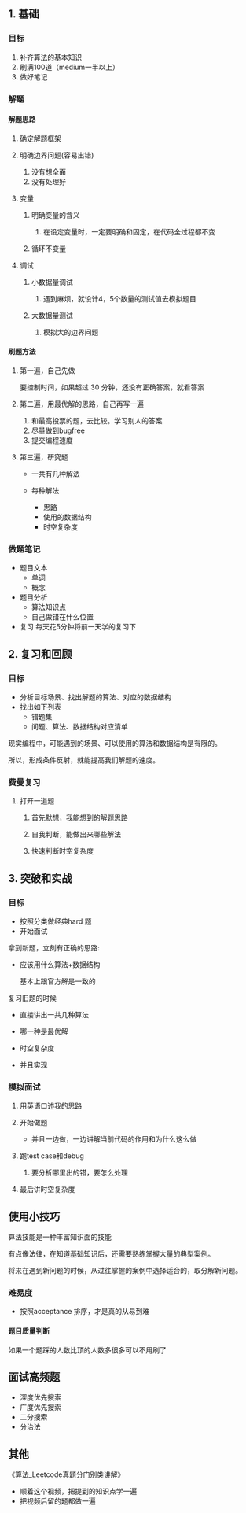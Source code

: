 ## 1. 基础

### 目标

1. 补齐算法的基本知识
2. 刷满100道（medium一半以上）
3. 做好笔记


### 解题

#### 解题思路

1. 确定解题框架
2. 明确边界问题(容易出错)
   1. 没有想全面
   2. 没有处理好

3. 变量
   1. 明确变量的含义
      1. 在设定变量时，一定要明确和固定，在代码全过程都不变

   2. 循环不变量

4. 调试
   1. 小数据量调试
      1. 遇到麻烦，就设计4，5个数量的测试值去模拟题目

   2. 大数据量测试
      1. 模拟大的边界问题


#### 刷题方法

1. 第一遍，自己先做

   要控制时间，如果超过 30 分钟，还没有正确答案，就看答案

2. 第二遍，用最优解的思路，自己再写一遍

   1. 和最高投票的题，去比较。学习别人的答案
   2. 尽量做到bugfree
   3. 提交编程速度

3. 第三遍，研究题

   - 一共有几种解法

   - 每种解法
     - 思路
     - 使用的数据结构
     - 时空复杂度 



### 做题笔记

- 题目文本
  - 单词
  - 概念
- 题目分析
  - 算法知识点
  - 自己做错在什么位置
- 复习
  每天花5分钟将前一天学的复习下



## 2. 复习和回顾

### 目标

- 分析目标场景、找出解题的算法、对应的数据结构
- 找出如下列表
  - 错题集
  - 问题、算法、数据结构对应清单




现实编程中，可能遇到的场景、可以使用的算法和数据结构是有限的。

所以，形成条件反射，就能提高我们解题的速度。



### 费曼复习

1. 打开一道题

   1. 首先默想，我能想到的解题思路

   2. 自我判断，能做出来哪些解法

   3. 快速判断时空复杂度






## 3. 突破和实战

### 目标

- 按照分类做经典hard 题
- 开始面试



拿到新题，立刻有正确的思路: 

- 应该用什么算法+数据结构

  基本上跟官方解是一致的 

  

复习旧题的时候

- 直接讲出一共几种算法

- 哪一种是最优解

- 时空复杂度

- 并且实现



### 模拟面试

1. 用英语口述我的思路
2. 开始做题 
   - 并且一边做，一边讲解当前代码的作用和为什么这么做 


3. 跑test case和debug
   1. 要分析哪里出的错，要怎么处理

4. 最后讲时空复杂度 







## 使用小技巧


算法技能是一种丰富知识面的技能

有点像法律，在知道基础知识后，还需要熟练掌握大量的典型案例。

将来在遇到新问题的时候，从过往掌握的案例中选择适合的，取分解新问题。


### 难易度

- 按照acceptance 排序，才是真的从易到难


#### 题目质量判断
如果一个题踩的人数比顶的人数多很多可以不用刷了




## 面试高频题

- 深度优先搜索
- 广度优先搜索
- 二分搜索
- 分治法


## 其他
《算法_Leetcode真题分门别类讲解》

 - 顺着这个视频，把提到的知识点学一遍
- 把视频后留的题都做一遍